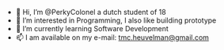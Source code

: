 - 👋 Hi, I’m @PerkyColonel a dutch student of 18
- 👀 I’m interested in Programming, I also like building prototype
- 🌱 I’m currently learning Software Development
- 📫 I am available on my e-mail: tmc.heuvelman@gmail.com

<!---
PerkyColonel/PerkyColonel is a ✨ special ✨ repository because its `README.md` (this file) appears on your GitHub profile.
You can click the Preview link to take a look at your changes.
--->
